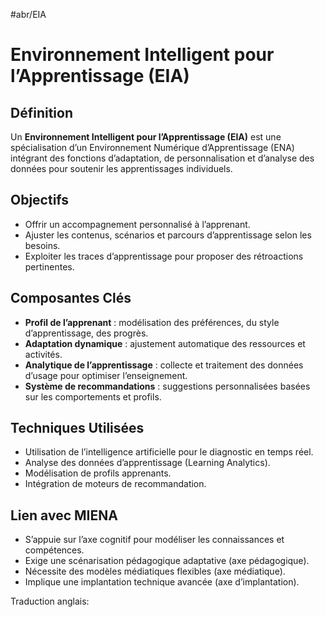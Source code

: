 #abr/EIA 
# Environnement Intelligent pour l’Apprentissage (EIA)

## Définition
Un **Environnement Intelligent pour l’Apprentissage (EIA)** est une spécialisation d’un Environnement Numérique d’Apprentissage (ENA) intégrant des fonctions d’adaptation, de personnalisation et d’analyse des données pour soutenir les apprentissages individuels.

## Objectifs
- Offrir un accompagnement personnalisé à l’apprenant.
- Ajuster les contenus, scénarios et parcours d’apprentissage selon les besoins.
- Exploiter les traces d’apprentissage pour proposer des rétroactions pertinentes.

## Composantes Clés
- **Profil de l’apprenant** : modélisation des préférences, du style d’apprentissage, des progrès.
- **Adaptation dynamique** : ajustement automatique des ressources et activités.
- **Analytique de l’apprentissage** : collecte et traitement des données d’usage pour optimiser l’enseignement.
- **Système de recommandations** : suggestions personnalisées basées sur les comportements et profils.

## Techniques Utilisées
- Utilisation de l’intelligence artificielle pour le diagnostic en temps réel.
- Analyse des données d’apprentissage (Learning Analytics).
- Modélisation de profils apprenants.
- Intégration de moteurs de recommandation.

## Lien avec MIENA
- S’appuie sur l’axe cognitif pour modéliser les connaissances et compétences.
- Exige une scénarisation pédagogique adaptative (axe pédagogique).
- Nécessite des modèles médiatiques flexibles (axe médiatique).
- Implique une implantation technique avancée (axe d’implantation).

Traduction
anglais: 